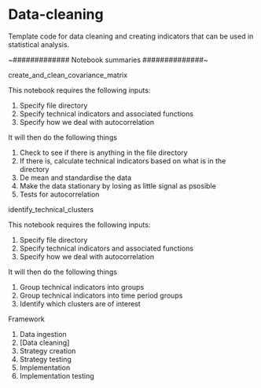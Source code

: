 # Data-cleaning

Template code for data cleaning and creating indicators that can be used in statistical analysis.

~############# Notebook summaries ##############~

create_and_clean_covariance_matrix

This notebook requires the following inputs:

1) Specify file directory
2) Specify technical indicators and associated functions
3) Specify how we deal with autocorrelation


It will then do the following things

1) Check to see if there is anything in the file directory
2) If there is, calculate technical indicators based on what is in the directory
3) De mean and standardise the data
4) Make the data stationary by losing as little signal as psosible
5) Tests for autocorrelation

identify_technical_clusters

This notebook requires the following inputs:

1) Specify file directory
2) Specify technical indicators and associated functions
3) Specify how we deal with autocorrelation


It will then do the following things

1) Group technical indicators into groups
2) Group technical indicators into time period groups
3) Identify which clusters are of interest



Framework
1. Data ingestion
2. [Data cleaning]
3. Strategy creation
4. Strategy testing
5. Implementation
6. Implementation testing
